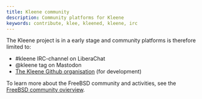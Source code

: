 ```yaml
---
title: Kleene community
description: Community platforms for Kleene
keywords: contribute, klee, kleened, kleene, irc
---
```


The Kleene project is in a early stage and community platforms is therefore
limited to:

- #kleene IRC-channel on LiberaChat
- @kleene tag on Mastodon
- [The Kleene Github organisation](https://github.com/kleene-project) (for development)

To learn more about the FreeBSD community and activities, see the
[FreeBSD community ovierview](https://www.freebsd.org/community/).
